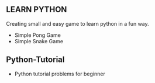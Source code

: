 ## LEARN PYTHON ##

Creating small and easy game to learn python in a fun way.
- Simple Pong Game 
- Simple Snake Game 


## Python-Tutorial ##
- Python tutorial problems for beginner
